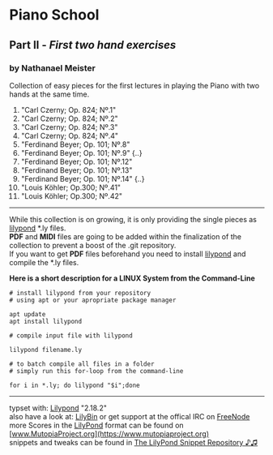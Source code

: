 # Piano School
## Part II - *First two hand exercises*
### by Nathanael Meister

Collection of easy pieces for the first lectures in
playing the Piano with two hands at the same time.

1. "Carl Czerny; Op. 824; Nº.1"
2. "Carl Czerny; Op. 824; Nº.2"
3. "Carl Czerny; Op. 824; Nº.3"
4. "Carl Czerny; Op. 824; Nº.4"
5. "Ferdinand Beyer; Op. 101; Nº.8"
6.  "Ferdinand Beyer; Op. 101; Nº.9"
{..}
9. "Ferdinand Beyer; Op. 101; Nº.12"
10. "Ferdinand Beyer; Op. 101; Nº.13"
11. "Ferdinand Beyer; Op. 101; Nº.14"
{..}
41. "Louis Köhler; Op.300; Nº.41"
42. "Louis Köhler; Op.300; Nº.42"

_____________________________________________________________

While this collection is on growing, it is only providing the single pieces as [lilypond](http://lilypond.org) *.ly files.  
**PDF** and **MIDI** files are going to be added within the finalization of the collection to prevent a boost of the .git repository.  
If you want to get **PDF** files beforehand you need to install [lilypond](http://lilypond.org) and compile the *.ly files.

**Here is a short description for a LINUX System from the Command-Line**

```
# install lilypond from your repository
# using apt or your apropriate package manager

apt update
apt install lilypond

# compile input file with lilypond

lilypond filename.ly

# to batch compile all files in a folder
# simply run this for-loop from the command-line

for i in *.ly; do lilypond "$i";done
```
_____________________________________________________________

typset with: [Lilypond](http://lilypond.org) "2.18.2"  
also have a look at: [LilyBin](http://lilybin.com)
or get support at the offical IRC on [FreeNode](http://webchat.freenode.net/?channels=lilypond)  
more Scores in the [LilyPond](http://lilypond.org) format can be found on [www.MutopiaProject.org](https://www.mutopiaproject.org)  
snippets and tweaks can be found in [The LilyPond Snippet Repository ♪♫](http://lsr.di.unimi.it/LSR/Search) 
